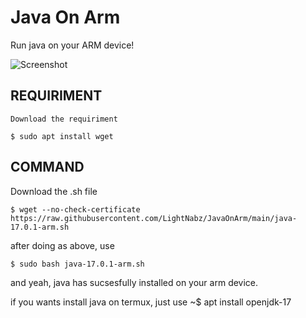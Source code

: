 # Java On Arm
Run java on your ARM device!

![Screenshot](https://cdn.discordapp.com/attachments/715495833054740490/911238887601471528/Screenshot_287.png)

## REQUIRIMENT
```sh-session
Download the requiriment

$ sudo apt install wget
```

## COMMAND
Download the .sh file
```sh-session
$ wget --no-check-certificate https://raw.githubusercontent.com/LightNabz/JavaOnArm/main/java-17.0.1-arm.sh
 ```
 after doing as above, use
 
 ```sh-session
 $ sudo bash java-17.0.1-arm.sh
 ```
and yeah, java has sucsesfully installed on your arm device.

if you wants install java on termux, just use ~$ apt install openjdk-17
